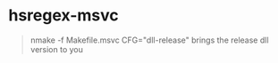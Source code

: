 hsregex-msvc
============
>nmake -f Makefile.msvc CFG="dll-release"
brings the release dll version to you
